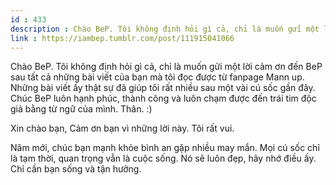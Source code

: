 ```yaml
---
id : 433
description : Chào BeP. Tôi không định hỏi gì cả, chỉ là muốn gửi một lời cảm ơn đến BeP sau tất cả những bài viết của bạn mà tôi đọc được từ fanpage Mann up. Những bài viết ấy thật sự đã giúp tôi rất nhiều sau một vài cú sốc gần đây. Chúc BeP luôn hạnh phúc, thành công và luôn chạm được đến trái tim độc giả bằng từ ngữ của mình. Thân. )
link : https://iambep.tumblr.com/post/111915041066
---
```


Chào BeP. Tôi không định hỏi gì cả, chỉ là muốn gửi một lời cảm ơn đến BeP
sau tất cả những bài viết của bạn mà tôi đọc được từ fanpage Mann up. Những
bài viết ấy thật sự đã giúp tôi rất nhiều sau một vài cú sốc gần đây. Chúc
BeP luôn hạnh phúc, thành công và luôn chạm được đến trái tim độc giả bằng
từ ngữ của mình. Thân. :)

Xin chào bạn, Cảm ơn bạn vì những lời này. Tôi rất vui.

Năm mới, chúc bạn mạnh khỏe bình an gặp nhiều may mắn. Mọi cú sốc chỉ là
tạm thời, quan trọng vẫn là cuộc sống. Nó sẽ luôn đẹp, hãy nhớ điều ấy.
Chỉ cần bạn sống và tận hưởng.